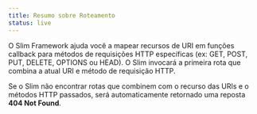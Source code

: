 ```yaml
---
title: Resumo sobre Roteamento
status: live
---
```


O Slim Framework ajuda você a mapear recursos de URI em funções callback para métodos de requisições HTTP específicas
(ex: GET, POST, PUT, DELETE, OPTIONS ou HEAD). O Slim invocará a primeira rota que combina a atual URI e método de requisição HTTP.

Se o Slim não encontrar rotas que combinem com o recurso das URIs e o métodos HTTP passados, será automaticamente
retornado uma reposta **404 Not Found**.
